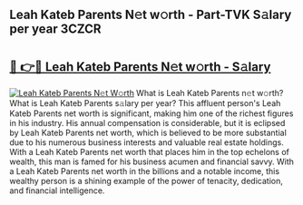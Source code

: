 ## Leah Kateb Parents N𝚎t w𝚘rth - Part-TVK S𝚊lary per year 3CZCR

# <h2><a href="http://gc408jq.nevu.top/?p=Leah+Kateb+Parents">🔗 👉🔴 Leah Kateb Parents N𝚎t w𝚘rth - S𝚊lary</a></h2>

[![Leah Kateb Parents N𝚎t W𝚘rth](https://i.imgur.com/Oavwk0R.jpeg)](http://gc408jq.nevu.top/?p=Leah+Kateb+Parents)
What is Leah Kateb Parents n𝚎t w𝚘rth? What is Leah Kateb Parents s𝚊lary per year?
This affluent person's Leah Kateb Parents net worth is significant, making him one of the richest figures in his industry. His annual compensation is considerable, but it is eclipsed by Leah Kateb Parents net worth, which is believed to be more substantial due to his numerous business interests and valuable real estate holdings. With a Leah Kateb Parents net worth that places him in the top echelons of wealth, this man is famed for his business acumen and financial savvy. With a Leah Kateb Parents net worth in the billions and a notable income, this wealthy person is a shining example of the power of tenacity, dedication, and financial intelligence.
